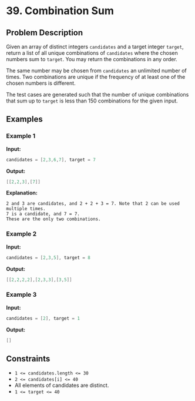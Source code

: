 # 39. Combination Sum

## Problem Description

Given an array of distinct integers `candidates` and a target integer `target`, return a list of all unique combinations of `candidates` where the chosen numbers sum to `target`. You may return the combinations in any order.

The same number may be chosen from `candidates` an unlimited number of times. Two combinations are unique if the frequency of at least one of the chosen numbers is different.

The test cases are generated such that the number of unique combinations that sum up to `target` is less than 150 combinations for the given input.

## Examples

### Example 1

**Input:**

```java
candidates = [2,3,6,7], target = 7
```

**Output:**

```java
[[2,2,3],[7]]
```

**Explanation:**

```
2 and 3 are candidates, and 2 + 2 + 3 = 7. Note that 2 can be used multiple times.
7 is a candidate, and 7 = 7.
These are the only two combinations.
```

### Example 2

**Input:**

```java
candidates = [2,3,5], target = 8
```

**Output:**

```java
[[2,2,2,2],[2,3,3],[3,5]]
```

### Example 3

**Input:**

```java
candidates = [2], target = 1
```

**Output:**

```java
[]
```

## Constraints

- `1 <= candidates.length <= 30`
- `2 <= candidates[i] <= 40`
- All elements of candidates are distinct.
- `1 <= target <= 40`
